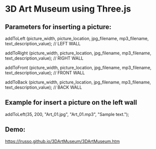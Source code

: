 # 3D Art Museum using Three.js

## Parameters for inserting a picture:

addToLeft  (picture_width, picture_location, jpg_filename, mp3_filename, text_description_value); // LEFT WALL

addToRight (picture_width, picture_location, jpg_filename, mp3_filename, text_description_value); // RIGHT WALL

addToFront (picture_width, picture_location, jpg_filename, mp3_filename, text_description_value); // FRONT WALL

addToBack  (picture_width, picture_location, jpg_filename, mp3_filename, text_description_value); // BACK WALL

## Example for insert a picture on the left wall

addToLeft(35,  200, "Art_01.jpg", "Art_01.mp3", "Sample text.");

## Demo:

https://lrusso.github.io/3DArtMuseum/3DArtMuseum.htm
